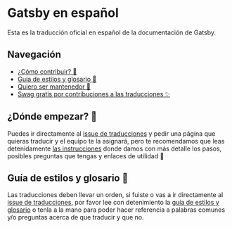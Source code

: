 # Gatsby en español

Esta es la traducción oficial en español de la documentación de Gatsby.

## Navegación

- [¿Cómo contribuir? 🤔](https://github.com/gatsbyjs/gatsby-es/blob/master/CONTRIBUTING.MD)
- [Guía de estilos y glosario 💅](https://github.com/gatsbyjs/gatsby-es/blob/master/TRANSLATION.md)
- [Quiero ser mantenedor 🧙‍](https://github.com/gatsbyjs/gatsby-es/blob/master/MAINTAINERS.MD)
- [Swag gratis por contribuciones a las traducciones ✨](https://www.gatsbyjs.org/contributing/contributor-swag/)

## ¿Dónde empezar? 🤔

Puedes ir directamente al [issue de traducciones](https://github.com/gatsbyjs/gatsby-es/issues/97) y pedir una página que quieras traducir y el equipo te la asignará, pero te recomendamos que leas detenidamente [las instrucciones](https://github.com/gatsbyjs/gatsby-es/blob/master/CONTRIBUTING.MD) donde damos con más detalle los pasos, posibles preguntas que tengas y enlaces de utilidad 💅

## Guía de estilos y glosario 💅

Las traducciones deben llevar un orden, si fuiste o vas a ir directamente al [issue de traducciones](https://github.com/gatsbyjs/gatsby-es/issues/97), por favor lee con detenimiento la [guía de estilos y glosario](https://github.com/gatsbyjs/gatsby-es/blob/master/TRANSLATION.md) o tenla a la mano para poder hacer referencia a palabras comunes y/o preguntas acerca de que traducir y que no.

